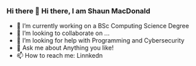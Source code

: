### Hi there 👋 Hi there, I am Shaun MacDonald

- 🔭 I’m currently working on a BSc Computing Science Degree
- 👯 I’m looking to collaborate on ...
- 🤔 I’m looking for help with Programming and Cybersecurity
- 💬 Ask me about Anything you like!
- 📫 How to reach me: Linnkedn


<!--
**shaun-macdonald/shaun-macdonald** is a ✨ _special_ ✨ repository because its `README.md` (this file) appears on your GitHub profile.

Here are some ideas to get you started:

- 🔭 I’m currently working on ...
- 🌱 I’m currently learning ...
- 👯 I’m looking to collaborate on ...
- 🤔 I’m looking for help with ...
- 💬 Ask me about ...
- 📫 How to reach me: ...
- 😄 Pronouns: ...
- ⚡ Fun fact: ...
-->
